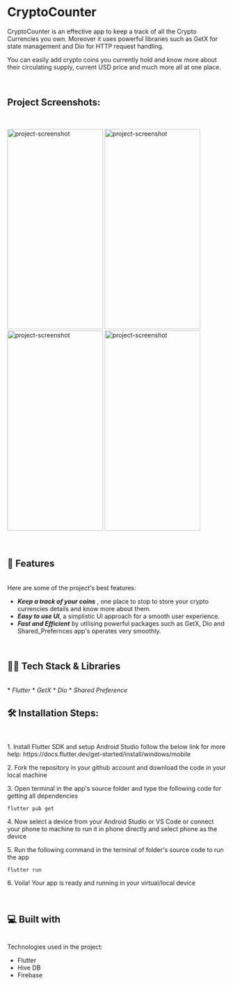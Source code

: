 # CryptoCounter

<p id="description">CryptoCounter is an effective app to keep a track of all the Crypto Currencies you own. Moreover it uses powerful libraries such as GetX for state management and Dio for HTTP request handling.</p>
<p>
You can easily add crypto coins you currently hold and know more about their circulating supply, current USD price and much more all at one place.</p>
</br>
<h2>Project Screenshots:</h2>
</br>
<p>
<img src="https://github.com/shiwangaryan/CryptoCounter/assets/126906676/1fdb35ef-09a6-4c30-b37e-6e9630766c84" alt="project-screenshot" width="220" height="460/">

<img src="https://github.com/shiwangaryan/CryptoCounter/assets/126906676/834cda2c-c2e9-4d1b-9e7b-e0479cc299ad" alt="project-screenshot" width="220" height="460/">

<img src="https://github.com/shiwangaryan/CryptoCounter/assets/126906676/0dd93b8b-7440-4519-bd99-ba3c14f49880" alt="project-screenshot" width="220" height="460/">

<img src="https://github.com/shiwangaryan/CryptoCounter/assets/126906676/b534cb00-0cd9-4c88-9499-4da3d1b03610" alt="project-screenshot" width="220" height="460/">
</p>

</br>
<h2>🧐 Features</h2>
</br>
Here are some of the project's best features:

*   <b><i>Keep a track of your coins</i></b> , one place to stop to store your crypto currencies details and know more about them.
*   <b><i>Easy to use UI</b></i>, a simplistic UI approach for a smooth user experience.
*   <b><i>Fast and Efficient</b></i> by utilising powerful packages such as GetX, Dio and Shared_Prefernces app's operates very smoothly.
</br>
<h2>🧑‍💻 Tech Stack & Libraries</h2>
</br>
*   <i>Flutter</i>
*   <i>GetX</i>
*   <i>Dio</i>
*   <i>Shared Preference</i>
</br>
<h2>🛠️ Installation Steps:</h2>
</br>
<p>1. Install Flutter SDK and setup Android Studio follow the below link for more help: https://docs.flutter.dev/get-started/install/windows/mobile</p>

<p>2. Fork the repository in your github account and download the code in your local machine</p>

<p>3. Open terminal in the app's source folder and type the following code for getting all dependencies</p>

```
flutter pub get
```

<p>4. Now select a device from your Android Studio or VS Code or connect your phone to machine to run it in phone directly and select phone as the device</p>

<p>5. Run the following command in the terminal of folder's source code to run the app</p>

```
flutter run
```

<p>6. Voila! Your app is ready and running in your virtual/local device</p>

  
 </br>
<h2>💻 Built with</h2>
</br>
Technologies used in the project:

*   Flutter
*   Hive DB
*   Firebase
